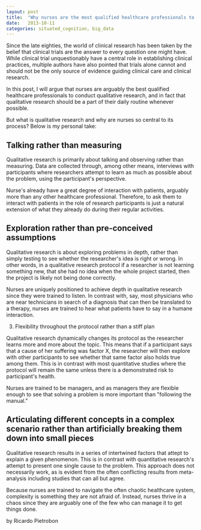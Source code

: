 ```yaml
---
layout: post
title:  "Why nurses are the most qualified healthcare professionals to conduct qualitative research"
date:   2013-10-11
categories: situated_cognition, big_data
---
```


<title>{{ page.title }}</title>

Since the late eighties, the world of clinical research has been taken by the belief that clinical trials are the answer to every question one might have. While clinical trial unquestionably have a central role in establishing clinical practices, multiple authors have also pointed that trials alone cannot and should not be the only source of evidence guiding clinical care and clinical research. <!-- ref -->

In this post, I will argue that nurses are arguably the best qualified healthcare professionals to conduct qualitative research, and in fact that qualitative research should be a part of their daily routine whenever possible.

But what is qualitative research and why are nurses so central to its process? Below is my personal take:

## Talking rather than measuring
Qualitative research is primarily about talking and observing rather than measuring. Data are collected through, among other means, interviews with participants where researchers attempt to learn as much as possible about the problem, using the participant's perspective. 

Nurse's already have a great degree of interaction with patients, arguably more than any other healthcare professional. Therefore, to ask them to interact with patients in the role of research participants is just a natural extension of what they already do during their regular activities.


## Exploration rather than pre-conceived assumptions

Qualitative research is about exploring problems in depth, rather than simply testing to see whether the researcher's idea is right or wrong. In other words, in a qualitative research protocol if a researcher is not learning something new, that she had no idea when the whole project started, then the project is likely not being done correctly.

Nurses are uniquely positioned to achieve depth in qualitative research since they were trained to listen. In contrast with, say, most physicians who are near technicians in search of a diagnosis that can then be translated to a therapy, nurses are trained to hear what patients have to say in a humane interaction.

3. Flexibility throughout the protocol rather than a stiff plan

Qualitative research dynamically changes its protocol as the researcher learns more and more about the topic. This means that if a participant says that a cause of her suffering was factor X, the researcher will then explore with other participants to see whether that same factor also holds true among them. This is in contrast with most quantitative studies where the protocol will remain the same unless there is a demonstrated risk to participant's health.

Nurses are trained to be managers, and as managers they are flexible enough to see that solving a problem is more important than "following the manual."



## Articulating different concepts in a complex scenario rather than artificially breaking them down into small pieces

Qualitative research results in a series of intertwined factors that attept to explain a given phenomenon. This is in contrast with quantitative research's attempt to present one single cause to the problem. This approach does not necessarily work, as is evident from the often conflicting results from meta-analysis including studies that can all but agree. <!-- ref -->

Because nurses are trained to navigate the often chaotic healthcare system, complexity is something they are not afraid of. Instead, nurses thrive in a chaos since they are arguably one of the few who can manage it to get things done.

by Ricardo Pietrobon